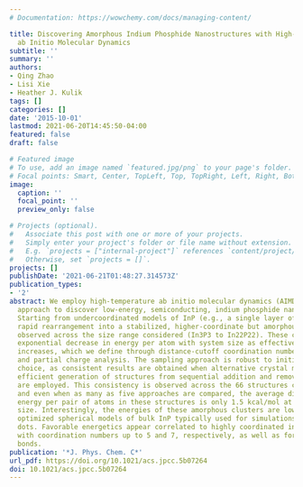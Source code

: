 ```yaml
---
# Documentation: https://wowchemy.com/docs/managing-content/

title: Discovering Amorphous Indium Phosphide Nanostructures with High-Temperature
  ab Initio Molecular Dynamics
subtitle: ''
summary: ''
authors:
- Qing Zhao
- Lisi Xie
- Heather J. Kulik
tags: []
categories: []
date: '2015-10-01'
lastmod: 2021-06-20T14:45:50-04:00
featured: false
draft: false

# Featured image
# To use, add an image named `featured.jpg/png` to your page's folder.
# Focal points: Smart, Center, TopLeft, Top, TopRight, Left, Right, BottomLeft, Bottom, BottomRight.
image:
  caption: ''
  focal_point: ''
  preview_only: false

# Projects (optional).
#   Associate this post with one or more of your projects.
#   Simply enter your project's folder or file name without extension.
#   E.g. `projects = ["internal-project"]` references `content/project/deep-learning/index.md`.
#   Otherwise, set `projects = []`.
projects: []
publishDate: '2021-06-21T01:48:27.314573Z'
publication_types:
- '2'
abstract: We employ high-temperature ab initio molecular dynamics (AIMD) as a sampling
  approach to discover low-energy, semiconducting, indium phosphide nanostructures.
  Starting from undercoordinated models of InP (e.g., a single layer of InP(111)),
  rapid rearrangement into a stabilized, higher-coordinate but amorphous cluster is
  observed across the size range considered (In3P3 to In22P22). These clusters exhibit
  exponential decrease in energy per atom with system size as effective coordination
  increases, which we define through distance-cutoff coordination number assignment
  and partial charge analysis. The sampling approach is robust to initial configuration
  choice, as consistent results are obtained when alternative crystal models or computationally
  efficient generation of structures from sequential addition and removal of atoms
  are employed. This consistency is observed across the 66 structures compared here,
  and even when as many as five approaches are compared, the average difference in
  energy per pair of atoms in these structures is only 1.5 kcal/mol at a given system
  size. Interestingly, the energies of these amorphous clusters are lower than geometry
  optimized spherical models of bulk InP typically used for simulations of quantum
  dots. Favorable energetics appear correlated to highly coordinated indium and phosphorus
  with coordination numbers up to 5 and 7, respectively, as well as formation of phosphorus–phosphorus
  bonds.
publication: '*J. Phys. Chem. C*'
url_pdf: https://doi.org/10.1021/acs.jpcc.5b07264
doi: 10.1021/acs.jpcc.5b07264
---
```

